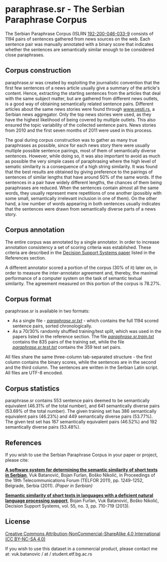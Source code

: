 ﻿
# paraphrase.sr - The Serbian Paraphrase Corpus

The Serbian Paraphrase Corpus (ISLRN [192-200-046-033-9](http://www.islrn.org/resources/192-200-046-033-9/) consists of 1194 pairs of sentences gathered from news sources on the web.
Each sentence pair was manually annotated with a binary score that indicates whether the sentences are semantically similar enough to be considered close paraphrases.

## Corpus construction
paraphrase.sr was created by exploiting the journalistic convention that the first few sentences of a news article usually give a summary of the article's content.
Hence, extracting the starting sentences from the articles that deal with the same subject matter, but are gathered from different news outlets, is a good way of obtaining semantically related sentence pairs.
Different articles about the same news stories were found through www.vesti.rs, a Serbian news aggregator.
Only the top news stories were used, as they have the highest likelihood of being covered by multiple outlets.
This also ensured the topic variability of the collected sentence pairs.
News stories from 2010 and the first seven months of 2011 were used in this process.

The goal during corpus construction was to gather as many true paraphrases as possible, since for each news story there were usually multiple possible sentence pairings, most of them of semantically diverse sentences.
However, while doing so, it was also important to avoid as much as possible the very simple cases of paraphrasing where the high level of sematic similarity is a consequence of a high string similarity.
It was found that the best results are obtained by giving preference to the pairings of sentences of similar lengths that have around 50% of the same words.
If the sentences in a pair have widely different lengths, the chances of them being paraphrases are reduced.
When the sentences contain almost all the same words, they usually represent mere repetitions of one another (possibly with some small, semantically irrelevant inclusion in one of them).
On the other hand, a low number of words appearing in both sentences usually indicates that the sentences were drawn from semantically diverse parts of a news story.

## Corpus annotation
The entire corpus was annotated by a single annotator.
In order to increase annotation consistency a set of scoring criteria was established.
These criteria are described in the [Decision Support Systems paper](http://www.sciencedirect.com/science/article/pii/S0167923613000614) listed in the References section.

A different annotator scored a portion of the corpus (30% of it) later on, in order to measure the inter-annotator agreement and, thereby, the maximal performance of a computer system on the task of semantic textual similarity.
The agreement measured on this portion of the corpus is 78.27%.

## Corpus format
paraphrase.sr is available in two formats:
* As a single file - *[paraphrase.sr.txt](http://github.com/vukbatanovic/paraphrase.sr/blob/master/paraphrase.sr.txt)* - which contains the full 1194 scored sentence pairs, sorted chronologically.
* As a 70/30% randomly shuffled training/test split, which was used in the papers listed in the reference section. The file *[paraphrase.sr.train.txt](http://github.com/vukbatanovic/paraphrase.sr/blob/master/paraphrase.sr.train.txt)* contains the 835 pairs of the training set, while the file *[paraphrase.sr.test.txt](http://github.com/vukbatanovic/paraphrase.sr/blob/master/paraphrase.sr.test.txt)* contains the 359 test set pairs.

All files share the same three-column tab-separated structure - the first column contains the binary scores, while the sentences are in the second and the third column.
The sentences are written in the Serbian Latin script.
All files are UTF-8 encoded.

## Corpus statistics
paraphrase.sr contains 553 sentence pairs deemed to be semantically equivalent (46.31% of the total number), and 641 semantically diverse pairs (53.69% of the total number).
The given training set has 386 semantically equivalent pairs (46.23%) and 449 semantically diverse pairs (53.77%).
The given test set has 167 semantically equivalent pairs (46.52%) and 192 semantically diverse pairs (53.48%).

## References
If you wish to use the Serbian Paraphrase Corpus in your paper or project, please cite:

**[A software system for determining the semantic similarity of short texts in Serbian](http://ieeexplore.ieee.org/document/6143778/)**, Vuk Batanović, Bojan Furlan, Boško Nikolić, in Proceedings of the 19th Telecommunications Forum (TELFOR 2011), pp. 1249-1252, Belgrade, Serbia (2011). *(Paper in Serbian)*

**[Semantic similarity of short texts in languages with a deficient natural language processing support](http://www.sciencedirect.com/science/article/pii/S0167923613000614)**, Bojan Furlan, Vuk Batanović, Boško Nikolić, Decision Support Systems, vol. 55, no. 3, pp. 710-719 (2013).

## License
[Creative Commons Attribution-NonCommercial-ShareAlike 4.0 International (CC BY-NC-SA 4.0)](http://creativecommons.org/licenses/by-nc-sa/4.0/)

If you wish to use this dataset in a commercial product, please contact me at: vuk.batanovic / at / student.etf.bg.ac.rs